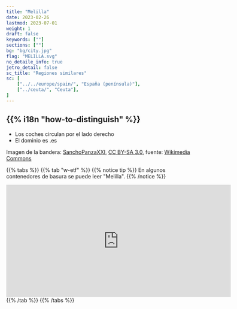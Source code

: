 ```yaml
---
title: "Melilla"
date: 2023-02-26
lastmod: 2023-07-01
weight: 1
draft: false
keywords: [""]
sections: [""]
bg: "bg/city.jpg"
flag: "MELILLA.svg"
no_detaile_info: true
jetro_detail: false
sc_title: "Regiones similares"
sc: [
    ["../../europe/spain/", "España (península)"],
    ["../ceuta/", "Ceuta"],
]
---
```


<div class="main-desciption country-description">
    <h2 class="section-title">{{% i18n "how-to-distinguish" %}}</h2>
    <ul class="rule-list">
        <li>Los coches circulan por el <span class="quiz">lado derecho</span></li>
        <li>El dominio es <span class="quiz">.es</span></li>
    </ul>
    <div class="sign-area sign-area-clickable licence-area">
        <p>Imagen de la bandera: <a href="//commons.wikimedia.org/wiki/User:SanchoPanzaXXI~commonswiki" title="User:SanchoPanzaXXI~commonswiki">SanchoPanzaXXI</a>, <a href="https://creativecommons.org/licenses/by-sa/3.0" title="Creative Commons Attribution-Share Alike 3.0">CC BY-SA 3.0</a>, fuente: <a href="https://commons.wikimedia.org/w/index.php?curid=564928">Wikimedia Commons</a></p>
    </div>
</div>

{{% tabs %}}
{{% tab "w-etf" %}}
{{% notice tip %}}
En algunos contenedores de basura se puede leer "Melilla".
{{% /notice %}}
<div class="googlemap-if">
<iframe src="https://www.google.com/maps/embed?pb=!4v1687271454259!6m8!1m7!1stb8pffeIdcnggC9HEJ1dcg!2m2!1d35.28655769022865!2d-2.942618481383602!3f85.0192158232155!4f-23.868778180109018!5f1.576442363621124" width="600" height="300" style="border:0;" allowfullscreen="" loading="lazy" referrerpolicy="no-referrer-when-downgrade"></iframe>
</div>
{{% /tab %}}
{{% /tabs %}}
